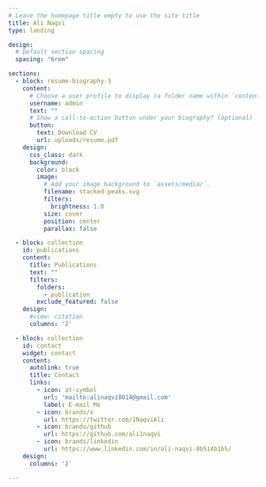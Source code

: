 ```yaml
---
# Leave the homepage title empty to use the site title
title: Ali Naqvi
type: landing

design:
  # Default section spacing
  spacing: "6rem"

sections:
  - block: resume-biography-3
    content:
      # Choose a user profile to display (a folder name within `content/authors/`)
      username: admin
      text: ""
      # Show a call-to-action button under your biography? (optional)
      button:
        text: Download CV
        url: uploads/resume.pdf
    design:
      css_class: dark
      background:
        color: black
        image:
          # Add your image background to `assets/media/`.
          filename: stacked-peaks.svg
          filters:
            brightness: 1.0
          size: cover
          position: center
          parallax: false

  - block: collection
    id: publications
    content:
      title: Publications
      text: ""
      filters:
        folders:
          - publication
        exclude_featured: false
    design:
      #view: citation
      columns: '2'

  - block: collection
    id: contact
    widget: contact
    content:
      autolink: true
      title: Contact
      links:
        - icon: at-symbol
          url: 'mailto:alinaqvi8014@gmail.com'
          label: E-mail Me
        - icon: brands/x
          url: https://twitter.com/1NaqviAli
        - icon: brands/github
          url: https://github.com/ali1naqvi
        - icon: brands/linkedin
          url: https://www.linkedin.com/in/ali-naqvi-8b514b1b5/ 
    design:
      columns: '2'

---
```

